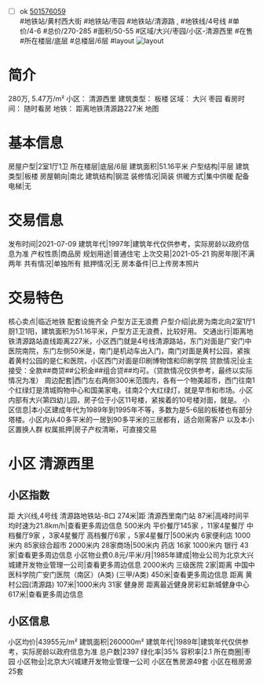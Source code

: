 - [ ] ok [501576059](https://bj.5i5j.com/ershoufang/501576059.html)  
 #地铁站/黄村西大街 #地铁站/枣园 #地铁站/清源路 ,  #地铁线/4号线
#单价/4-6 #总价/270-285 #面积/50-55   #区域/大兴/枣园/小区-清源西里 #在售 #所在楼层/底层 #总楼层/6层 #layout 
![layout](http://image2a.5i5j.com/bdir/layout/270659.jpg_P5.jpg) 
# 简介 
 280万,  5.47万/m² 
小区： 清源西里
建筑类型： 板楼
区域： 大兴 枣园
看房时间： 随时看房
地铁： 距离地铁清源路227米 地图
# 基本信息 
 房屋户型|2室1厅1卫
所在楼层|底层/6层
建筑面积|51.16平米
户型结构|平层
建筑类型|板楼
房屋朝向|南北
建筑结构|钢混
装修情况|简装
供暖方式|集中供暖
配备电梯|无
# 交易信息 
 发布时间|2021-07-09
建筑年代|1997年|建筑年代仅供参考，实际房龄以政府信息为准
产权性质|商品房
规划用途|普通住宅
上次交易|2021-05-21
购房年限|不满两年
共有情况|单独所有
抵押情况|无
房本备件|已上传房本照片
# 交易特色 
 核心卖点|临近地铁 配套设施齐全 户型方正无浪费
户型介绍|此房为南北向2室1厅1厨1卫1阳，建筑面积为51.16平米，户型方正无浪费，比较好用。
交通出行|距离地铁清源路站直线距离227米，小区西门就是4号线清源路站，东门对面是广安门中医院南院，东门左侧50米是，南门是机动车出入门，南门对面是黄村公园，紧挨着黄村公园的是仁和医院，小区西门对面是印刷博物馆和印刷学院
贷款情况|业主接受：全款##商贷##公积金##组合贷##均可。（贷款情况仅供参考，最终以实际情况为准）
周边配套|西门左右两侧300米范围内，各有一个物美超市，西门往南1个红绿灯是清城购物中心和国美家电，往南2个大红绿灯，就是早市和市场。小区内部有大兴第四幼儿园，房子位于小区11号楼，紧挨着的10号楼对面，就是。
小区信息|本小区建成年代为1989年到1995年不等，多数为是5-6层的板楼也有部分塔楼。小区内从40多平米的一居到90多平米的三居都有，适合刚需客户 以及本小区置换人群
权属抵押|房子产权清晰，可直接交易
# 小区 清源西里
## 小区指数 
 距 大兴线,4号线 清源路地铁站-B口 274米|距 清源西里南门站 87米|高峰时间平均时速为21.8km/h|查看更多周边信息
500米内 平价餐厅145家 ，11家4星餐厅
中档餐厅9家 ，3家4星餐厅
高档餐厅6家 ，5家4星餐厅|500米内 6家便利店
1000米内 85家综合超市
2000米内 28家商场|500米内 药店 16家
1000米内 银行 43家|查看更多周边信息
小区物业费0.8元/平米/月|1985年建成|物业公司为北京大兴城建开发物业管理一公司|查看更多周边信息
2000米内 三级医院 2家|距离 中国中医科学院广安门医院（南区）(A类) (三甲/A类) 450米|查看更多周边信息
距离 黄村公园(清源路) 107米|1000米内 31家 健身房
距离最近健身房彩虹新城健身中心 617米|查看更多周边信息
## 小区信息 
 小区均价|43955元/m²
建筑面积|260000m²
建筑年代|1989年|建筑年代仅供参考，实际房龄以政府信息为准
总户数|2397
绿化率|35%
容积率|2.1
所在商圈|枣园
小区物业|北京大兴城建开发物业管理一公司
小区在售房源49套
小区在租房源25套
